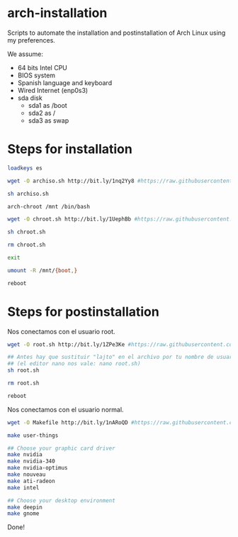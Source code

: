 # arch-installation
Scripts to automate the installation and postinstallation of Arch Linux using my preferences.

We assume:
- 64 bits Intel CPU
- BIOS system
- Spanish language and keyboard
- Wired Internet (enp0s3)
- sda disk
    - sda1 as /boot
    - sda2 as /
    - sda3 as swap

# Steps for installation

```sh
loadkeys es

wget -O archiso.sh http://bit.ly/1nq2Yy8 #https://raw.githubusercontent.com/Lajto/arch-installation/master/archiso.sh

sh archiso.sh

arch-chroot /mnt /bin/bash

wget -O chroot.sh http://bit.ly/1UephBb #https://raw.githubusercontent.com/Lajto/arch-installation/master/chroot.sh

sh chroot.sh

rm chroot.sh

exit

umount -R /mnt/{boot,}

reboot
```

# Steps for postinstallation

Nos conectamos con el usuario root.

```sh
wget -O root.sh http://bit.ly/1ZPe3Ke #https://raw.githubusercontent.com/Lajto/arch-installation/master/root.sh

## Antes hay que sustituir "lajto" en el archivo por tu nombre de usuario
## (el editor nano nos vale: nano root.sh)
sh root.sh

rm root.sh

reboot
```

Nos conectamos con el usuario normal.

```sh
wget -O Makefile http://bit.ly/1nARoQD #https://raw.githubusercontent.com/Lajto/arch-installation/master/Makefile

make user-things

## Choose your graphic card driver
make nvidia
make nvidia-340
make nvidia-optimus
make nouveau
make ati-radeon
make intel

## Choose your desktop environment
make deepin
make gnome
```

Done!
